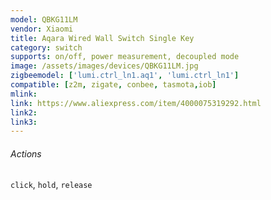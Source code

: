```yaml
---
model: QBKG11LM
vendor: Xiaomi
title: Aqara Wired Wall Switch Single Key
category: switch
supports: on/off, power measurement, decoupled mode
image: /assets/images/devices/QBKG11LM.jpg
zigbeemodel: ['lumi.ctrl_ln1.aq1', 'lumi.ctrl_ln1']
compatible: [z2m, zigate, conbee, tasmota,iob]
mlink: 
link: https://www.aliexpress.com/item/4000075319292.html
link2: 
link3: 
---
```

###### Actions
`click`, `hold`, `release`
